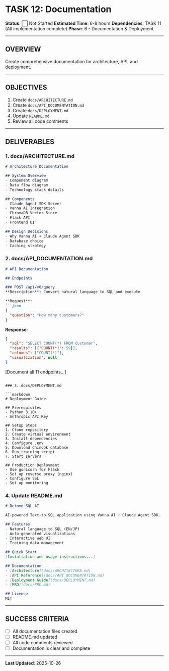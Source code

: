 # TASK 12: Documentation

**Status**: ⬜ Not Started
**Estimated Time**: 6-8 hours
**Dependencies**: TASK 11 (All implementation complete)
**Phase**: 6 - Documentation & Deployment

---

## OVERVIEW

Create comprehensive documentation for architecture, API, and deployment.

---

## OBJECTIVES

1. Create `docs/ARCHITECTURE.md`
2. Create `docs/API_DOCUMENTATION.md`
3. Create `docs/DEPLOYMENT.md`
4. Update `README.md`
5. Review all code comments

---

## DELIVERABLES

### 1. docs/ARCHITECTURE.md

```markdown
# Architecture Documentation

## System Overview
- Component diagram
- Data flow diagram
- Technology stack details

## Components
- Claude Agent SDK Server
- Vanna AI Integration
- ChromaDB Vector Store
- Flask API
- Frontend UI

## Design Decisions
- Why Vanna AI + Claude Agent SDK
- Database choice
- Caching strategy
```

### 2. docs/API_DOCUMENTATION.md

```markdown
# API Documentation

## Endpoints

### POST /api/v0/query
**Description**: Convert natural language to SQL and execute

**Request**:
```json
{
  "question": "How many customers?"
}
```

**Response**:
```json
{
  "sql": "SELECT COUNT(*) FROM Customer",
  "results": [{"COUNT(*)": 59}],
  "columns": ["COUNT(*)"],
  "visualization": null
}
```

[Document all 11 endpoints...]
```

### 3. docs/DEPLOYMENT.md

```markdown
# Deployment Guide

## Prerequisites
- Python 3.10+
- Anthropic API Key

## Setup Steps
1. Clone repository
2. Create virtual environment
3. Install dependencies
4. Configure .env
5. Download Chinook database
6. Run training script
7. Start servers

## Production Deployment
- Use gunicorn for Flask
- Set up reverse proxy (nginx)
- Configure SSL
- Set up monitoring
```

### 4. Update README.md

```markdown
# Detomo SQL AI

AI-powered Text-to-SQL application using Vanna AI + Claude Agent SDK.

## Features
- Natural language to SQL (EN/JP)
- Auto-generated visualizations
- Interactive web UI
- Training data management

## Quick Start
[Installation and usage instructions...]

## Documentation
- [Architecture](docs/ARCHITECTURE.md)
- [API Reference](docs/API_DOCUMENTATION.md)
- [Deployment Guide](docs/DEPLOYMENT.md)
- [PRD](docs/PRD.md)

## License
MIT
```

---

## SUCCESS CRITERIA

- [ ] All documentation files created
- [ ] README.md updated
- [ ] All code comments reviewed
- [ ] Documentation is clear and complete

---

**Last Updated**: 2025-10-26

